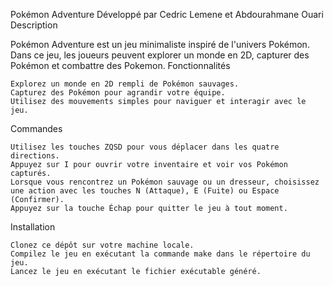Pokémon Adventure
Développé par Cedric Lemene et Abdourahmane Ouari
Description

Pokémon Adventure est un jeu minimaliste inspiré de l'univers Pokémon. Dans ce jeu, les joueurs peuvent explorer un monde en 2D, capturer des Pokémon et combattre des Pokemon.
Fonctionnalités

    Explorez un monde en 2D rempli de Pokémon sauvages.
    Capturez des Pokémon pour agrandir votre équipe.
    Utilisez des mouvements simples pour naviguer et interagir avec le jeu.

Commandes

    Utilisez les touches ZQSD pour vous déplacer dans les quatre directions.
    Appuyez sur I pour ouvrir votre inventaire et voir vos Pokémon capturés.
    Lorsque vous rencontrez un Pokémon sauvage ou un dresseur, choisissez une action avec les touches N (Attaque), E (Fuite) ou Espace (Confirmer).
    Appuyez sur la touche Échap pour quitter le jeu à tout moment.

Installation

    Clonez ce dépôt sur votre machine locale.
    Compilez le jeu en exécutant la commande make dans le répertoire du jeu.
    Lancez le jeu en exécutant le fichier exécutable généré.
